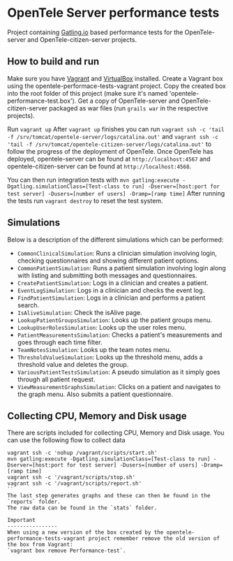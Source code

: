 OpenTele Server performance tests
===============
Project containing [Gatling.io](http://gatling.io/) based performance tests for the OpenTele-server and OpenTele-citizen-server projects.

How to build and run
--------------------
Make sure you have [Vagrant](http://www.vagrantup.com/) and [VirtualBox](http://virtualbox.org) installed.
Create a Vagrant box using the opentele-performace-tests-vagrant project.
Copy the created box into the root folder of this project (make sure it's named 'opentele-performance-test.box').
Get a copy of OpenTele-server and OpenTele-citizen-server packaged as war files (run `grails war` in the respective projects).

Run `vagrant up`
After `vagrant up` finishes you can run
`vagrant ssh -c 'tail -f /srv/tomcat/opentele-server/logs/catalina.out'`
and
`vagrant ssh -c 'tail -f /srv/tomcat/opentele-citizen-server/logs/catalina.out'`
to follow the progress of the deployment of OpenTele.
Once OpenTele has deployed, opentele-server can be found at `http://localhost:4567` 
and opentele-citizen-server can be found at `http://localhost:4568`.

You can then run integration tests with
`mvn gatling:execute -Dgatling.simulationClass=[Test-class to run] -Dserver=[host:port for test server] -Dusers=[number of users] -Dramp=[ramp time]`
After running the tests run `vagrant destroy` to reset the test system. 

Simulations
------------------
Below is a description of the different simulations which can be performed:

- `CommonClinicalSimulation`: Runs a clinician simulation involving login, checking questionnaires and showing different patient options.
- `CommonPatientSimulation`: Runs a patient simulation involving login along with listing and submitting both messages and questionnaires.
- `CreatePatientSimulation`: Logs in a clinician and creates a patient.
- `EventLogSimulation`: Logs in a clinician and checks the event log.
- `FindPatientSimulation`: Logs in a clinician and performs a patient search.
- `IsAliveSimulation`: Check the isAlive page.
- `LookupPatientGroupsSimulation`: Looks up the patient groups menu.
- `LookupUserRolesSimulation`: Looks up the user roles menu.
- `PatientMeasurementsSimulation`: Checks a patient's measurements and goes through each time filter.
- `TeamNotesSimulation`: Looks up the team notes menu.
- `ThresholdValueSimulation`: Looks up the threshold menu, adds a threshold value and deletes the group.
- `VariousPatientTestsSimulation`: A pseudo simulation as it simply goes through all patient request.
- `ViewMeasurementGraphsSimulation`: Clicks on a patient and navigates to the graph menu. Also submits a patient questionnaire.

Collecting CPU, Memory and Disk usage
-------------------------------------
There are scripts included for collecting CPU, Memory and Disk usage.
You can use the following flow to collect data
```
vagrant ssh -c 'nohup /vagrant/scripts/start.sh'
mvn gatling:execute -Dgatling.simulationClass=[Test-class to run] -Dserver=[host:port for test server] -Dusers=[number of users] -Dramp=[ramp time]
vagrant ssh -c '/vagrant/scripts/stop.sh'
vagrant ssh -c '/vagrant/scripts/report.sh'
``
The last step generates graphs and these can then be found in the `reports` folder.
The raw data can be found in the `stats` folder.

Important
----------------
When using a new version of the box created by the opentele-performance-tests-vagrant project remember remove the old version of the box from Vagrant:
`vagrant box remove Performance-test`.
